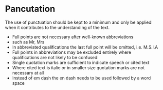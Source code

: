 # Pancutation

The use of punctuation should be kept to a minimum and only be applied when it contributes to the understanding of the text.

- Full points are not necessary after well-known abbreviations
- such as Mr, Mrs
- In abbreviated qualifications the last full point will be omitted, i.e. M.S.I.A
- Full points in abbreviations may be excluded entirely where qualifications are not likely to be confused
- Single quotation marks are sufficient to indicate speech or cited text
- Where cited text is italic or in smaller size quotation marks are not necessary at all
- Instead of em dash the en dash needs to be used followed by a word space
